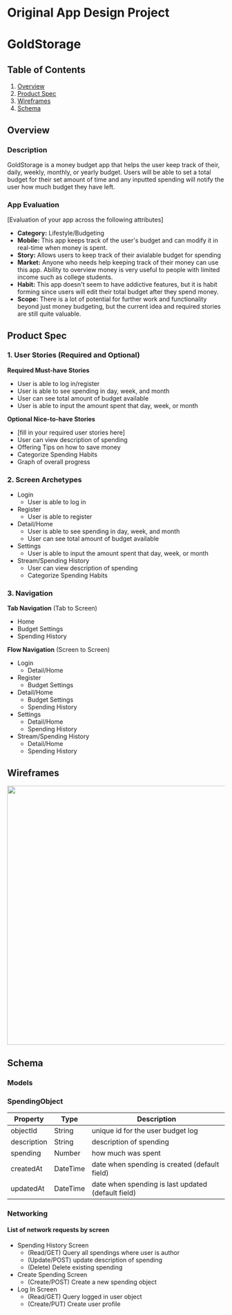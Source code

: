 Original App Design Project 
===

# GoldStorage

## Table of Contents
1. [Overview](#Overview)
1. [Product Spec](#Product-Spec)
1. [Wireframes](#Wireframes)
2. [Schema](#Schema)

## Overview
### Description
GoldStorage is a money budget app that helps the user keep track of their, daily, weekly, monthly, 
or yearly budget. Users will be able to set a total budget for their set amount of time
and any inputted spending will notify the user how much budget they have left.  

### App Evaluation
[Evaluation of your app across the following attributes]
- **Category:** Lifestyle/Budgeting
- **Mobile:** This app keeps track of  the user's budget and can modify it in real-time when money is spent.
- **Story:** Allows users to keep track of their avialable budget for spending
- **Market:** Anyone who needs help keeping track of their money can use this app. Ability to overview money is very useful to people with limited income such as college students.
- **Habit:** This app doesn't seem to have addictive features, but it is habit forming since users will edit their total budget after they spend money.
- **Scope:** There is a lot of potential for further work and functionality beyond just money budgeting, but the current idea and required stories are still quite valuable.

## Product Spec

### 1. User Stories (Required and Optional)

**Required Must-have Stories**

* User is able to log in/register 
* User is able to see spending in day, week, and month
* User can see total amount of budget available
* User is able to input the amount spent that day, week, or month


**Optional Nice-to-have Stories**

* [fill in your required user stories here]
* User can view description of spending
* Offering Tips on how to save money
* Categorize Spending Habits
* Graph of overall progress

### 2. Screen Archetypes

* Login
    * User is able to log in
* Register
    * User is able to register
* Detail/Home
    * User is able to see spending in day, week, and month
    * User can see total amount of budget available
* Settings
    * User is able to input the amount spent that day, week, or month
* Stream/Spending History
    * User can view description of spending
    * Categorize Spending Habits

### 3. Navigation

**Tab Navigation** (Tab to Screen)

* Home
* Budget Settings
* Spending History

**Flow Navigation** (Screen to Screen)

* Login
    * Detail/Home
* Register
    * Budget Settings
* Detail/Home
    * Budget Settings
    * Spending History
* Settings
    * Detail/Home
    * Spending History
* Stream/Spending History
    * Detail/Home
    * Spending History

## Wireframes
<img src="YOUR_WIREFRAME_IMAGE_URL.png" width=600>

## Schema 
### Models
### SpendingObject
   | Property      | Type     | Description |
   | ------------- | -------- | ------------|
   | objectId      | String   | unique id for the user budget log |
   | description   | String   | description of spending |
   | spending      | Number   | how much was spent |
   | createdAt     | DateTime | date when spending is created (default field) |
   | updatedAt     | DateTime | date when spending is last updated (default field) |
### Networking
#### List of network requests by screen
   - Spending History Screen
      - (Read/GET) Query all spendings where user is author
      - (Update/POST) update description of spending
      - (Delete) Delete existing spending
   - Create Spending Screen
      - (Create/POST) Create a new spending object
   - Log In Screen
      - (Read/GET) Query logged in user object
      - (Create/PUT) Create user profile
